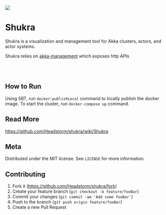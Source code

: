 <img src="https://i.ibb.co/yXDkBb1/image-1.png">

# Shukra #

Shukra is a visualization and management tool for Akka clusters, actors, and actor systems.

Shukra relies on [akka-management](https://doc.akka.io/docs/akka-management/current/akka-management.html) which exposes 
http APIs

<br>
<br>

## How to Run ##
Using SBT, run `docker:publishLocal` command to locally publish the docker image. To start the cluster, run `docker-compose up` command.

## Read More ##

https://github.com/Headstorm/shukra/wiki/Shukra

## Meta

Distributed under the MIT license. See ``LICENSE`` for more information.

## Contributing

1. Fork it (<https://github.com/Headstorm/shukra/fork>)
2. Create your feature branch (`git checkout -b feature/fooBar`)
3. Commit your changes (`git commit -am 'Add some fooBar'`)
4. Push to the branch (`git push origin feature/fooBar`)
5. Create a new Pull Request
